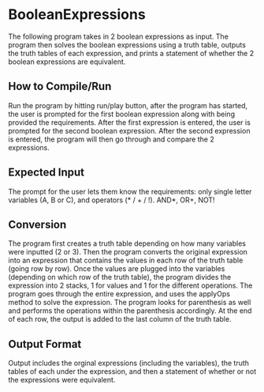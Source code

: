 # BooleanExpressions
The following program takes in 2 boolean expressions as input. The program then solves the boolean expressions using a truth table, outputs the truth tables of 
each expression, and prints a statement of whether the 2 boolean expressions are equivalent.

## How to Compile/Run
Run the program by hitting run/play button, after the program has started, the user is prompted for the first boolean expression along with being provided the
requirements. After the first expression is entered, the user is prompted for the second boolean expression. After the second expression is entered, the 
program will then go through and compare the 2 expressions.

## Expected Input
The prompt for the user lets them know the requirements: only single letter variables (A, B or C), and operators (* / + / !). AND*, OR+, NOT!

## Conversion
The program first creates a truth table depending on how many variables were inputted (2 or 3). Then the program converts the original expression into
an expression that contains the values in each row of the truth table (going row by row). Once the values are plugged into the variables (depending on
which row of the truth table), the program divides the expression into 2 stacks, 1 for values and 1 for the different operations. The program goes through the
entire expression, and uses the applyOps method to solve the expression. The program looks for parenthesis as well and performs the operations within the
parenthesis accordingly. At the end of each row, the output is added to the last column of the truth table. 

## Output Format
Output includes the orginal expressions (including the variables), the truth tables of each under the expression, and then a statement of whether or not the
expressions were equivalent.
